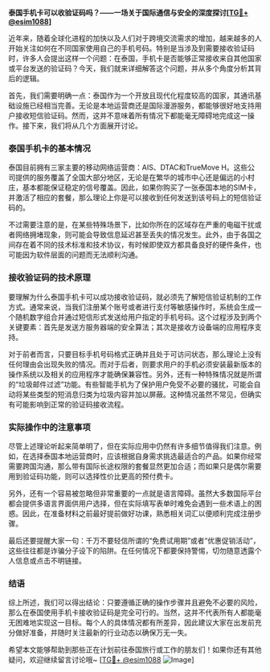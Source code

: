 **泰国手机卡可以收验证码吗？——一场关于国际通信与安全的深度探讨[[TG💪+ @esim1088](https://t.me/s/esim1088)]**

近年来，随着全球化进程的加快以及人们对于跨境交流需求的增加，越来越多的人开始关注如何在不同国家使用自己的手机号码。特别是当涉及到需要接收验证码时，许多人会提出这样一个问题：在泰国，手机卡是否能够正常接收来自其他国家或平台发送的验证码？今天，我们就来详细解答这个问题，并从多个角度分析其背后的逻辑。

首先，我们需要明确一点：泰国作为一个开放且现代化程度较高的国家，其通讯基础设施已经相当完善。无论是本地运营商还是国际漫游服务，都能够很好地支持用户接收短信验证码。然而，这并不意味着所有情况下都能毫无障碍地完成这一操作。接下来，我们将从几个方面展开讨论。

### 泰国手机卡的基本情况

泰国目前拥有三家主要的移动网络运营商：AIS、DTAC和TrueMove H。这些公司提供的服务覆盖了全国大部分地区，无论是在繁华的城市中心还是偏远的小村庄，基本都能保证稳定的信号覆盖。因此，如果你购买了一张泰国本地的SIM卡，并激活了相应的套餐，那么理论上你是可以接收到任何发送到该号码上的短信验证码的。

不过需要注意的是，在某些特殊场景下，比如你所在的区域存在严重的电磁干扰或者网络拥堵现象，则可能会导致信息延迟甚至丢失的情况发生。此外，由于各国之间存在着不同的技术标准和技术协议，有时候即使双方都具备良好的硬件条件，也可能因为软件层面的问题而无法顺利沟通。

### 接收验证码的技术原理

要理解为什么泰国手机卡可以成功接收验证码，就必须先了解短信验证机制的工作方式。通常来说，当我们注册某个账号或者进行支付等敏感操作时，系统会生成一个随机数字组合并通过短信形式发送给用户指定的手机号码。这个过程涉及到两个关键要素：首先是发送方服务器端的安全算法；其次是接收方设备端的应用程序支持。

对于前者而言，只要目标手机号码格式正确并且处于可访问状态，那么理论上没有任何理由会出现失败的情况。而对于后者，则要求用户的手机必须安装最新版本的操作系统以及相关的应用程序才能确保兼容性。另外，还有一种特殊情况就是所谓的“垃圾邮件过滤”功能。有些智能手机为了保护用户免受不必要的骚扰，可能会自动将某些类型的短消息归类为垃圾内容并加以屏蔽。这种情况虽然不常见，但确实有可能影响到正常的验证码接收流程。

### 实际操作中的注意事项

尽管上述理论听起来简单明了，但在实际应用中仍然有许多细节值得我们注意。例如，在选择泰国本地运营商时，应该根据自身需求挑选最适合的产品。如果你经常需要跨国沟通，那么带有国际长途权限的套餐显然更加合适；而如果只是偶尔需要用到验证码功能，则可以选择性价比更高的预付费卡。

另外，还有一个容易被忽略但非常重要的一点就是语言障碍。虽然大多数国际平台都会提供多语言界面供用户选择，但在实际填写表单时难免会遇到一些术语上的困惑。因此，在准备材料之前最好提前做好功课，熟悉相关词汇以便顺利完成注册步骤。

最后还要提醒大家一句：千万不要轻信所谓的“免费试用期”或者“优惠促销活动”，这些往往都是诈骗分子设下的陷阱。在任何情况下都要保持警惕，切勿随意透露个人信息或点击不明链接。

### 结语

综上所述，我们可以得出结论：只要遵循正确的操作步骤并且避免不必要的风险，那么在泰国使用手机卡接收验证码是完全可行的。当然，这并不代表所有人都能毫无困难地实现这一目标。每个人的具体情况都有所差异，因此建议大家在出发前充分做好准备，并随时关注最新的行业动态以确保万无一失。

希望本文能够帮助到那些正在计划前往泰国旅行或工作的朋友们！如果你还有其他疑问，欢迎继续留言讨论哦~ [[TG💪+ @esim1088](https://t.me/s/esim1088) ![Image](https://i.postimg.cc/4NQfJmqS/Snipaste-2025-05-13-00-14-12.png)]
